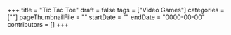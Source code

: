 +++
title = "Tic Tac Toe"
draft = false
tags = ["Video Games"]
categories = [""]
pageThumbnailFile = ""
startDate = ""
endDate = "0000-00-00"
contributors = []
+++
